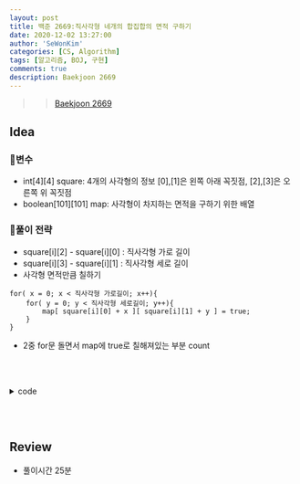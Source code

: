 ```yaml
---
layout: post
title: 백준 2669:직사각형 네개의 합집합의 면적 구하기
date: 2020-12-02 13:27:00
author: 'SeWonKim'
categories: [CS, Algorithm]
tags: [알고리즘, BOJ, 구현]
comments: true
description: Baekjoon 2669
---
```


> > [Baekjoon 2669](https://www.acmicpc.net/problem/2669)

## Idea

### 🥚변수

- int[4][4] square: 4개의 사각형의 정보 [0],[1]은 왼쪽 아래 꼭짓점, [2],[3]은 오른쪽 위 꼭짓점
- boolean[101][101] map: 사각형이 차지하는 면적을 구하기 위한 배열

### 🍳풀이 전략

- square[i][2] - square[i][0] : 직사각형 가로 길이
- square[i][3] - square[i][1] : 직사각형 세로 길이
- 사각형 면적만큼 칠하기

```
for( x = 0; x < 직사각형 가로길이; x++){ 
    for( y = 0; y < 직사각형 세로길이; y++){
        map[ square[i][0] + x ][ square[i][1] + y ] = true;
    }
} 
```

- 2중 for문 돌면서 map에 true로 칠해져있는 부분 count

&nbsp;  
&nbsp;


<details>
<summary>code</summary>
<div markdown="1">

```java
import java.util.Scanner;

public class Main {

	public static void main(String[] args) {
		Scanner sc = new Scanner(System.in);
		int[][] square = new int[4][4];
		boolean[][] map = new boolean[101][101];
		for (int i = 0; i < 4; i++) {
			square[i][0] = sc.nextInt();
			square[i][1] = sc.nextInt();
			square[i][2] = sc.nextInt();
			square[i][3] = sc.nextInt();
			
			for (int x = 0; x < square[i][2] - square[i][0]; x++) {
				for (int y = 0; y < square[i][3] - square[i][1]; y++) {
					map[square[i][0] + x][square[i][1] + y] = true;
				}
			}
		}
		
		int count = 0;
		for (int i = 0; i < map.length; i++) {
			for (int j = 0; j < map[i].length; j++) {
				if(map[i][j])	++count;
			}
		}
		System.out.println(count);
		sc.close();
	}

}
```

</div>
</details>

&nbsp;  
&nbsp;

## Review

- 풀이시간 25분 

&nbsp;  
&nbsp;

